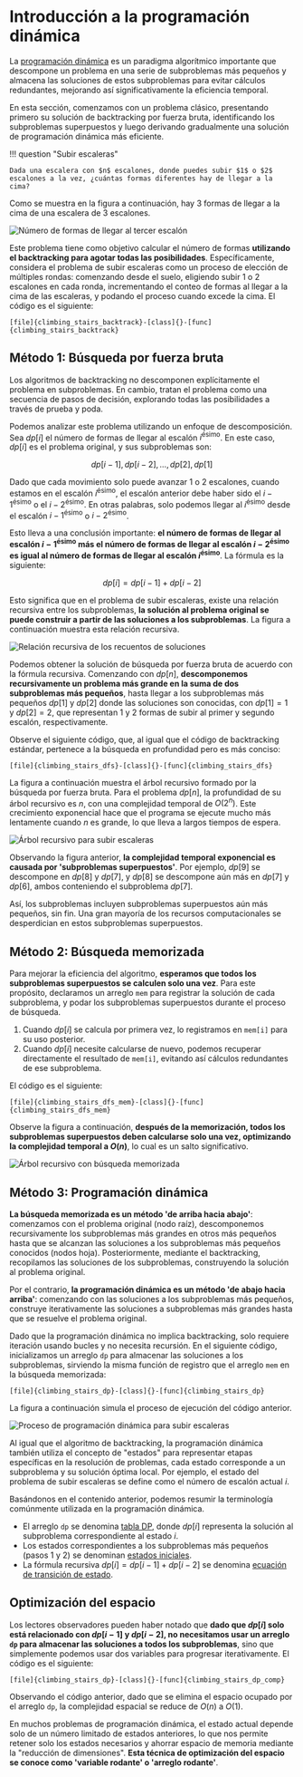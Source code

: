# Introducción a la programación dinámica

La <u>programación dinámica</u> es un paradigma algorítmico importante que descompone un problema en una serie de subproblemas más pequeños y almacena las soluciones de estos subproblemas para evitar cálculos redundantes, mejorando así significativamente la eficiencia temporal.

En esta sección, comenzamos con un problema clásico, presentando primero su solución de backtracking por fuerza bruta, identificando los subproblemas superpuestos y luego derivando gradualmente una solución de programación dinámica más eficiente.

!!! question "Subir escaleras"

    Dada una escalera con $n$ escalones, donde puedes subir $1$ o $2$ escalones a la vez, ¿cuántas formas diferentes hay de llegar a la cima?

Como se muestra en la figura a continuación, hay $3$ formas de llegar a la cima de una escalera de $3$ escalones.

![Número de formas de llegar al tercer escalón](intro_to_dynamic_programming.assets/climbing_stairs_example.png)

Este problema tiene como objetivo calcular el número de formas **utilizando el backtracking para agotar todas las posibilidades**. Específicamente, considera el problema de subir escaleras como un proceso de elección de múltiples rondas: comenzando desde el suelo, eligiendo subir $1$ o $2$ escalones en cada ronda, incrementando el conteo de formas al llegar a la cima de las escaleras, y podando el proceso cuando excede la cima. El código es el siguiente:

```src
[file]{climbing_stairs_backtrack}-[class]{}-[func]{climbing_stairs_backtrack}
```

## Método 1: Búsqueda por fuerza bruta

Los algoritmos de backtracking no descomponen explícitamente el problema en subproblemas. En cambio, tratan el problema como una secuencia de pasos de decisión, explorando todas las posibilidades a través de prueba y poda.

Podemos analizar este problema utilizando un enfoque de descomposición. Sea $dp[i]$ el número de formas de llegar al escalón $i^{\text{ésimo}}$. En este caso, $dp[i]$ es el problema original, y sus subproblemas son:

$$
dp[i-1], dp[i-2], \dots, dp[2], dp[1]
$$

Dado que cada movimiento solo puede avanzar $1$ o $2$ escalones, cuando estamos en el escalón $i^{\text{ésimo}}$, el escalón anterior debe haber sido el $i-1^{\text{ésimo}}$ o el $i-2^{\text{ésimo}}$. En otras palabras, solo podemos llegar al $i^{\text{ésimo}}$ desde el escalón $i-1^{\text{ésimo}}$ o $i-2^{\text{ésimo}}$.

Esto lleva a una conclusión importante: **el número de formas de llegar al escalón $i-1^{\text{ésimo}}$ más el número de formas de llegar al escalón $i-2^{\text{ésimo}}$ es igual al número de formas de llegar al escalón $i^{\text{ésimo}}$**. La fórmula es la siguiente:

$$
dp[i] = dp[i-1] + dp[i-2]
$$

Esto significa que en el problema de subir escaleras, existe una relación recursiva entre los subproblemas, **la solución al problema original se puede construir a partir de las soluciones a los subproblemas**. La figura a continuación muestra esta relación recursiva.

![Relación recursiva de los recuentos de soluciones](intro_to_dynamic_programming.assets/climbing_stairs_state_transfer.png)

Podemos obtener la solución de búsqueda por fuerza bruta de acuerdo con la fórmula recursiva. Comenzando con $dp[n]$, **descomponemos recursivamente un problema más grande en la suma de dos subproblemas más pequeños**, hasta llegar a los subproblemas más pequeños $dp[1]$ y $dp[2]$ donde las soluciones son conocidas, con $dp[1] = 1$ y $dp[2] = 2$, que representan $1$ y $2$ formas de subir al primer y segundo escalón, respectivamente.

Observe el siguiente código, que, al igual que el código de backtracking estándar, pertenece a la búsqueda en profundidad pero es más conciso:

```src
[file]{climbing_stairs_dfs}-[class]{}-[func]{climbing_stairs_dfs}
```

La figura a continuación muestra el árbol recursivo formado por la búsqueda por fuerza bruta. Para el problema $dp[n]$, la profundidad de su árbol recursivo es $n$, con una complejidad temporal de $O(2^n)$. Este crecimiento exponencial hace que el programa se ejecute mucho más lentamente cuando $n$ es grande, lo que lleva a largos tiempos de espera.

![Árbol recursivo para subir escaleras](intro_to_dynamic_programming.assets/climbing_stairs_dfs_tree.png)

Observando la figura anterior, **la complejidad temporal exponencial es causada por 'subproblemas superpuestos'**. Por ejemplo, $dp[9]$ se descompone en $dp[8]$ y $dp[7]$, y $dp[8]$ se descompone aún más en $dp[7]$ y $dp[6]$, ambos conteniendo el subproblema $dp[7]$.

Así, los subproblemas incluyen subproblemas superpuestos aún más pequeños, sin fin. Una gran mayoría de los recursos computacionales se desperdician en estos subproblemas superpuestos.

## Método 2: Búsqueda memorizada

Para mejorar la eficiencia del algoritmo, **esperamos que todos los subproblemas superpuestos se calculen solo una vez**. Para este propósito, declaramos un arreglo `mem` para registrar la solución de cada subproblema, y podar los subproblemas superpuestos durante el proceso de búsqueda.

1.  Cuando $dp[i]$ se calcula por primera vez, lo registramos en `mem[i]` para su uso posterior.
2.  Cuando $dp[i]$ necesite calcularse de nuevo, podemos recuperar directamente el resultado de `mem[i]`, evitando así cálculos redundantes de ese subproblema.

El código es el siguiente:

```src
[file]{climbing_stairs_dfs_mem}-[class]{}-[func]{climbing_stairs_dfs_mem}
```

Observe la figura a continuación, **después de la memorización, todos los subproblemas superpuestos deben calcularse solo una vez, optimizando la complejidad temporal a $O(n)$**, lo cual es un salto significativo.

![Árbol recursivo con búsqueda memorizada](intro_to_dynamic_programming.assets/climbing_stairs_dfs_memo_tree.png)

## Método 3: Programación dinámica

**La búsqueda memorizada es un método 'de arriba hacia abajo'**: comenzamos con el problema original (nodo raíz), descomponemos recursivamente los subproblemas más grandes en otros más pequeños hasta que se alcanzan las soluciones a los subproblemas más pequeños conocidos (nodos hoja). Posteriormente, mediante el backtracking, recopilamos las soluciones de los subproblemas, construyendo la solución al problema original.

Por el contrario, **la programación dinámica es un método 'de abajo hacia arriba'**: comenzando con las soluciones a los subproblemas más pequeños, construye iterativamente las soluciones a subproblemas más grandes hasta que se resuelve el problema original.

Dado que la programación dinámica no implica backtracking, solo requiere iteración usando bucles y no necesita recursión. En el siguiente código, inicializamos un arreglo `dp` para almacenar las soluciones a los subproblemas, sirviendo la misma función de registro que el arreglo `mem` en la búsqueda memorizada:

```src
[file]{climbing_stairs_dp}-[class]{}-[func]{climbing_stairs_dp}
```

La figura a continuación simula el proceso de ejecución del código anterior.

![Proceso de programación dinámica para subir escaleras](intro_to_dynamic_programming.assets/climbing_stairs_dp.png)

Al igual que el algoritmo de backtracking, la programación dinámica también utiliza el concepto de "estados" para representar etapas específicas en la resolución de problemas, cada estado corresponde a un subproblema y su solución óptima local. Por ejemplo, el estado del problema de subir escaleras se define como el número de escalón actual $i$.

Basándonos en el contenido anterior, podemos resumir la terminología comúnmente utilizada en la programación dinámica.

-   El arreglo `dp` se denomina <u>tabla DP</u>, donde $dp[i]$ representa la solución al subproblema correspondiente al estado $i$.
-   Los estados correspondientes a los subproblemas más pequeños (pasos $1$ y $2$) se denominan <u>estados iniciales</u>.
-   La fórmula recursiva $dp[i] = dp[i-1] + dp[i-2]$ se denomina <u>ecuación de transición de estado</u>.

## Optimización del espacio

Los lectores observadores pueden haber notado que **dado que $dp[i]$ solo está relacionado con $dp[i-1]$ y $dp[i-2]$, no necesitamos usar un arreglo `dp` para almacenar las soluciones a todos los subproblemas**, sino que simplemente podemos usar dos variables para progresar iterativamente. El código es el siguiente:

```src
[file]{climbing_stairs_dp}-[class]{}-[func]{climbing_stairs_dp_comp}
```

Observando el código anterior, dado que se elimina el espacio ocupado por el arreglo `dp`, la complejidad espacial se reduce de $O(n)$ a $O(1)$.

En muchos problemas de programación dinámica, el estado actual depende solo de un número limitado de estados anteriores, lo que nos permite retener solo los estados necesarios y ahorrar espacio de memoria mediante la "reducción de dimensiones". **Esta técnica de optimización del espacio se conoce como 'variable rodante' o 'arreglo rodante'**.